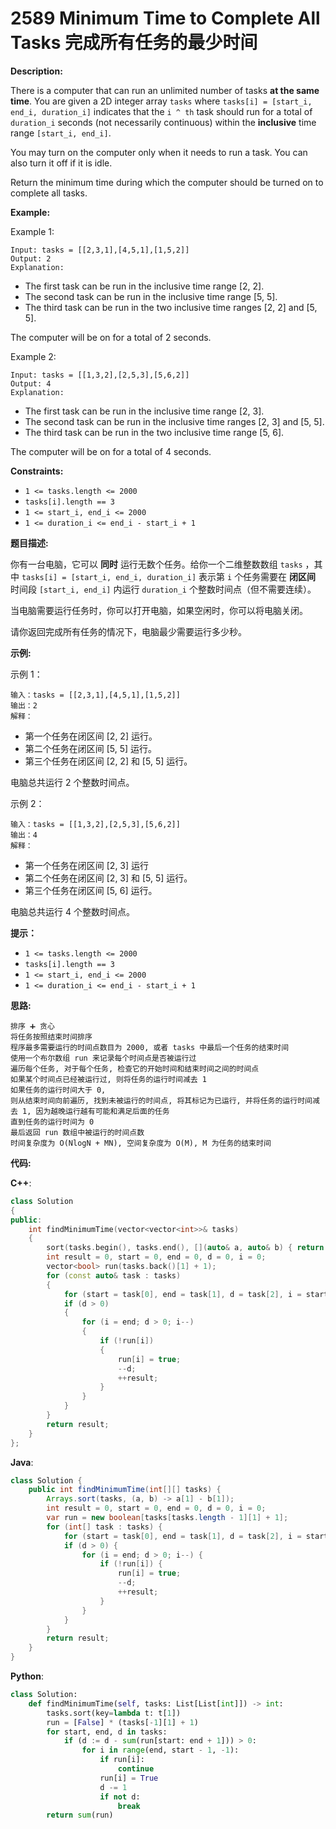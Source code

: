 # 2589 Minimum Time to Complete All Tasks 完成所有任务的最少时间

__Description:__

There is a computer that can run an unlimited number of tasks __at the same time__. You are given a 2D integer array `tasks` where `tasks[i] = [start_i, end_i, duration_i]` indicates that the `i ^ th` task should run for a total of `duration_i` seconds (not necessarily continuous) within the __inclusive__ time range `[start_i, end_i]`.

You may turn on the computer only when it needs to run a task. You can also turn it off if it is idle.

Return the minimum time during which the computer should be turned on to complete all tasks.

__Example:__

Example 1:

```text
Input: tasks = [[2,3,1],[4,5,1],[1,5,2]]
Output: 2
Explanation: 
```

- The first task can be run in the inclusive time range [2, 2].
- The second task can be run in the inclusive time range [5, 5].
- The third task can be run in the two inclusive time ranges [2, 2] and [5, 5].

The computer will be on for a total of 2 seconds.

Example 2:

```text
Input: tasks = [[1,3,2],[2,5,3],[5,6,2]]
Output: 4
Explanation: 
```

- The first task can be run in the inclusive time range [2, 3].
- The second task can be run in the inclusive time ranges [2, 3] and [5, 5].
- The third task can be run in the two inclusive time range [5, 6].

The computer will be on for a total of 4 seconds.

__Constraints:__

- `1 <= tasks.length <= 2000`
- `tasks[i].length == 3`
- `1 <= start_i, end_i <= 2000`
- `1 <= duration_i <= end_i - start_i + 1`

__题目描述:__

你有一台电脑，它可以 __同时__ 运行无数个任务。给你一个二维整数数组 `tasks` ，其中 `tasks[i] = [start_i, end_i, duration_i]` 表示第 `i` 个任务需要在 __闭区间__ 时间段 `[start_i, end_i]` 内运行 `duration_i` 个整数时间点（但不需要连续）。

当电脑需要运行任务时，你可以打开电脑，如果空闲时，你可以将电脑关闭。

请你返回完成所有任务的情况下，电脑最少需要运行多少秒。

__示例:__

示例 1：

```text
输入：tasks = [[2,3,1],[4,5,1],[1,5,2]]
输出：2
解释：
```

- 第一个任务在闭区间 [2, 2] 运行。
- 第二个任务在闭区间 [5, 5] 运行。
- 第三个任务在闭区间 [2, 2] 和 [5, 5] 运行。

电脑总共运行 2 个整数时间点。

示例 2：

```text
输入：tasks = [[1,3,2],[2,5,3],[5,6,2]]
输出：4
解释：
```

- 第一个任务在闭区间 [2, 3] 运行
- 第二个任务在闭区间 [2, 3] 和 [5, 5] 运行。
- 第三个任务在闭区间 [5, 6] 运行。

电脑总共运行 4 个整数时间点。

__提示：__

- `1 <= tasks.length <= 2000`
- `tasks[i].length == 3`
- `1 <= start_i, end_i <= 2000`
- `1 <= duration_i <= end_i - start_i + 1`

__思路:__

```text
排序 ➕ 贪心
将任务按照结束时间排序
程序最多需要运行的时间点数目为 2000, 或者 tasks 中最后一个任务的结束时间
使用一个布尔数组 run 来记录每个时间点是否被运行过
遍历每个任务, 对于每个任务, 检查它的开始时间和结束时间之间的时间点
如果某个时间点已经被运行过, 则将任务的运行时间减去 1
如果任务的运行时间大于 0,
则从结束时间向前遍历, 找到未被运行的时间点, 将其标记为已运行, 并将任务的运行时间减去 1, 因为越晚运行越有可能和满足后面的任务
直到任务的运行时间为 0
最后返回 run 数组中被运行的时间点数
时间复杂度为 O(NlogN + MN), 空间复杂度为 O(M), M 为任务的结束时间
```

__代码:__

__C++__:

```C++
class Solution 
{
public:
    int findMinimumTime(vector<vector<int>>& tasks) 
    {
        sort(tasks.begin(), tasks.end(), [](auto& a, auto& b) { return a[1] < b[1]; });
        int result = 0, start = 0, end = 0, d = 0, i = 0;
        vector<bool> run(tasks.back()[1] + 1);
        for (const auto& task : tasks) 
        {
            for (start = task[0], end = task[1], d = task[2], i = start; i <= end; i++) if (run[i]) --d;
            if (d > 0) 
            {
                for (i = end; d > 0; i--) 
                {
                    if (!run[i]) 
                    {
                        run[i] = true;
                        --d;
                        ++result;
                    }
                }
            }
        }
        return result;
    }
};
```

__Java__:

```Java
class Solution {
    public int findMinimumTime(int[][] tasks) {
        Arrays.sort(tasks, (a, b) -> a[1] - b[1]);
        int result = 0, start = 0, end = 0, d = 0, i = 0;
        var run = new boolean[tasks[tasks.length - 1][1] + 1];
        for (int[] task : tasks) {
            for (start = task[0], end = task[1], d = task[2], i = start; i <= end; i++) if (run[i]) --d;
            if (d > 0) {
                for (i = end; d > 0; i--) {
                    if (!run[i]) {
                        run[i] = true;
                        --d;
                        ++result;
                    }
                }
            }
        }
        return result;
    }
}
```

__Python__:

```Python
class Solution:
    def findMinimumTime(self, tasks: List[List[int]]) -> int:
        tasks.sort(key=lambda t: t[1])
        run = [False] * (tasks[-1][1] + 1)
        for start, end, d in tasks:
            if (d := d - sum(run[start: end + 1])) > 0:
                for i in range(end, start - 1, -1):
                    if run[i]:
                        continue
                    run[i] = True
                    d -= 1
                    if not d:
                        break
        return sum(run)
```
